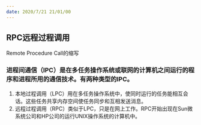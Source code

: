 ```yaml
---
date: 2020/7/21 21/01/00
---
```

## RPC远程过程调用  
Remote Procedure Call的缩写  
  
### 进程间通信（IPC）是在多任务操作系统或联网的计算机之间运行的程序和进程所用的通信技术。有两种类型的IPC。
1. 本地过程调用（LPC）用在多任务操作系统中，使同时运行的任务能相互会话。这些任务共享内存空间使任务同步和互相发送消息。
2. 远程过程调用（RPC）类似于LPC，只是在网上工作。RPC开始出现在Sun微系统公司和HP公司的运行UNIX操作系统的计算机中。